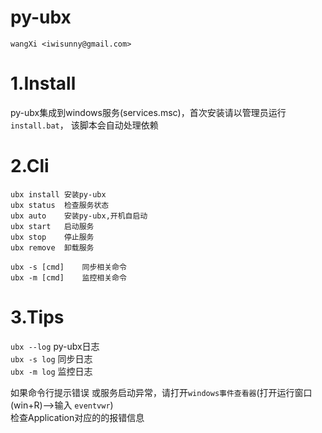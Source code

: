 py-ubx
===

    wangXi <iwisunny@gmail.com>

# 1.Install
py-ubx集成到windows服务(services.msc)，首次安装请以管理员运行`install.bat`， 该脚本会自动处理依赖
  
# 2.Cli
    ubx install 安装py-ubx
    ubx status  检查服务状态
    ubx auto  	安装py-ubx,开机自启动
    ubx start 	启动服务
    ubx stop  	停止服务
    ubx remove 	卸载服务
    
    ubx -s [cmd]    同步相关命令
    ubx -m [cmd]    监控相关命令
    
# 3.Tips
`ubx --log`     py-ubx日志  
`ubx -s log`    同步日志  
`ubx -m log`    监控日志  

如果命令行提示错误 或服务启动异常，请打开`windows事件查看器`(打开运行窗口(win+R)-->输入 `eventvwr`)  
检查Application对应的的报错信息  
